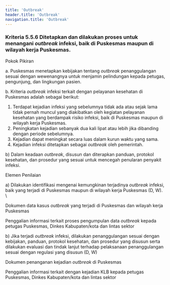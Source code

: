 ```yaml
---
title: 'Outbreak'
header.title: 'Outbreak'
navigation.title: 'Outbreak'
---
```


### Kriteria 5.5.6 Ditetapkan dan dilakukan proses untuk menangani _outbreak_ infeksi, baik di Puskesmas maupun di wilayah kerja Puskesmas. 



Pokok Pikiran 

a. Puskesmas menetapkan kebijakan tentang _outbreak_ penanggulangan sesuai dengan wewenangnya untuk menjamin pelindungan kepada petugas, pengunjung, dan lingkungan pasien. 

b. Kriteria _outbreak_ infeksi terkait dengan pelayanan kesehatan di Puskesmas adalah sebagai berikut: 
1) Terdapat kejadian infeksi yang sebelumnya tidak ada atau sejak lama tidak pernah muncul yang diakibatkan oleh kegiatan pelayanan kesehatan yang berdampak risiko infeksi, baik di Puskesmas maupun di wilayah kerja Puskesmas. 
2) Peningkatan kejadian sebanyak dua  kali  lipat atau lebih jika dibanding dengan periode sebelumnya. 
3) Kejadian dapat meningkat secara luas dalam kurun waktu yang sama. 
4) Kejadian infeksi ditetapkan sebagai _outbreak_ oleh pemerintah. 

b) Dalam keadaan _outbreak_, disusun dan diterapkan panduan, protokol kesehatan, dan prosedur yang sesuai untuk mencegah penularan penyakit infeksi. 
 
Elemen Penilaian 




 a) Dilakukan identifikasi mengenai kemungkinan terjadinya _outbreak_ infeksi, baik yang terjadi di Puskesmas maupun di wilayah kerja Puskesmas (D, W).  \




Dokumen data kasus _outbreak_ yang terjadi di Puskesmas dan wilayah kerja Puskesmas 
 
Penggalian informasi terkait proses pengumpulan data _outbreak_ kepada petugas Puskesmas, Dinkes Kabupaten/kota dan lintas sektor 




 b) Jika terjadi _outbreak_ infeksi, dilakukan penanggulangan sesuai dengan kebijakan, panduan, protokol kesehatan, dan prosedur yang disusun serta dilakukan evaluasi dan tindak lanjut terhadap pelaksanaan penanggulangan sesuai dengan regulasi yang disusun (D, W) 

Dokumen penanganan kejadian _outbreak_ di Puskesmas 
 
Penggalian informasi terkait dengan kejadian KLB kepada petugas Puskesmas, Dinkes Kabupaten/kota dan lintas sektor 